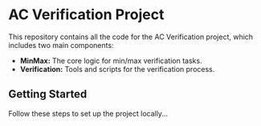 # AC Verification Project

This repository contains all the code for the AC Verification project, which includes two main components:

- **MinMax:** The core logic for min/max verification tasks.
- **Verification:** Tools and scripts for the verification process.

## Getting Started

Follow these steps to set up the project locally...